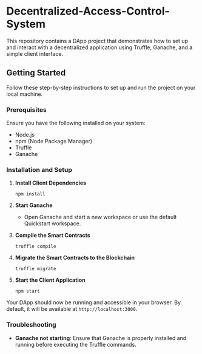 # Decentralized-Access-Control-System

This repository contains a DApp project that demonstrates how to set up and interact with a decentralized application using Truffle, Ganache, and a simple client interface.

## Getting Started

Follow these step-by-step instructions to set up and run the project on your local machine.

### Prerequisites

Ensure you have the following installed on your system:
- Node.js
- npm (Node Package Manager)
- Truffle
- Ganache

### Installation and Setup

1. **Install Client Dependencies**
    ```
    npm install
    ```

2. **Start Ganache**
    - Open Ganache and start a new workspace or use the default Quickstart workspace.

3. **Compile the Smart Contracts**
    ```
    truffle compile
    ```

4. **Migrate the Smart Contracts to the Blockchain**
    ```
    truffle migrate
    ```

5. **Start the Client Application**
    ```
    npm start
    ```

Your DApp should now be running and accessible in your browser. By default, it will be available at `http://localhost:3000`.

### Troubleshooting

- **Ganache not starting**: Ensure that Ganache is properly installed and running before executing the Truffle commands.

